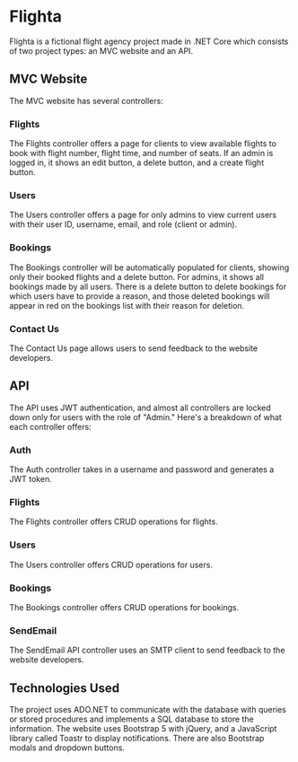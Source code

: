 # Flighta

Flighta is a fictional flight agency project made in .NET Core which consists of two project types: an MVC website and an API.



## MVC Website

The MVC website has several controllers:

### Flights

The Flights controller offers a page for clients to view available flights to book with flight number, flight time, and number of seats. If an admin is logged in, it shows an edit button, a delete button, and a create flight button.

### Users

The Users controller offers a page for only admins to view current users with their user ID, username, email, and role (client or admin).

### Bookings

The Bookings controller will be automatically populated for clients, showing only their booked flights and a delete button. For admins, it shows all bookings made by all users. There is a delete button to delete bookings for which users have to provide a reason, and those deleted bookings will appear in red on the bookings list with their reason for deletion.

### Contact Us

The Contact Us page allows users to send feedback to the website developers.

## API

The API uses JWT authentication, and almost all controllers are locked down only for users with the role of "Admin." Here's a breakdown of what each controller offers:

### Auth

The Auth controller takes in a username and password and generates a JWT token.

### Flights

The Flights controller offers CRUD operations for flights.

### Users

The Users controller offers CRUD operations for users.

### Bookings

The Bookings controller offers CRUD operations for bookings.

### SendEmail

The SendEmail API controller uses an SMTP client to send feedback to the website developers.

## Technologies Used

The project uses ADO.NET to communicate with the database with queries or stored procedures and implements a SQL database to store the information. The website uses Bootstrap 5 with jQuery, and a JavaScript library called Toastr to display notifications. There are also Bootstrap modals and dropdown buttons.
